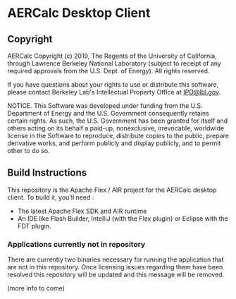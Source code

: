 # AERCalc Desktop Client

## Copyright
AERCalc Copyright (c) 2019, The Regents of the University of California, through Lawrence Berkeley National Laboratory (subject to receipt of any required approvals from the U.S. Dept. of Energy).  All rights reserved.

If you have questions about your rights to use or distribute this software, please contact Berkeley Lab's Intellectual Property Office at IPO@lbl.gov.

NOTICE.  This Software was developed under funding from the U.S. Department of Energy and the U.S. Government consequently retains certain rights.  As such, the U.S. Government has been granted for itself and others acting on its behalf a paid-up, nonexclusive, irrevocable, worldwide license in the Software to reproduce, distribute copies to the public, prepare derivative works, and perform publicly and display publicly, and to permit other to do so.

## Build Instructions

This repository is the Apache Flex / AIR project for the AERCalc desktop client.
To build it, you'll need :
- The latest Apache Flex SDK and AIR runtime
- An IDE like Flash Builder, IntelliJ (with the Flex plugin) or Eclipse with the FDT plugin.

### Applications currently not in repository

There are currently two binaries necessary for running the application that are not in this repository.  Once licensing issues regarding them have been resolved this repository will be updated and this message will be removed.

(more info to come)